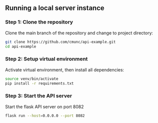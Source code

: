 ## Running a local server instance
### Step 1: Clone the repository
Clone the main branch of the repository and change to project directory:
```bash
git clone https://github.com/cmunc/api-example.git
cd api-example
```

### Step 2: Setup virtual environment
Activate virtual environment, then install all dependencies:
```bash
source venv/bin/activate
pip install -r requirements.txt
```

### Step 3: Start the API server
Start the flask API server on port 8082
```bash
flask run --host=0.0.0.0 --port 8082
```
